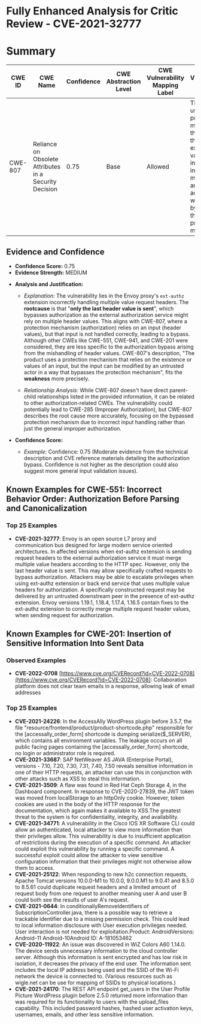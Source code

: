 # Fully Enhanced Analysis for Critic Review - CVE-2021-32777

# Summary
| CWE ID  | CWE Name  | Confidence | CWE Abstraction Level | CWE Vulnerability Mapping Label | CWE-Vulnerability Mapping Notes |
|---|---|---|---|---|---|
| CWE-807 | Reliance on Obsolete Attributes in a Security Decision | 0.75 | Base | Allowed | The product uses a protection mechanism that relies on the existence or values of an input, but the input can be modified by an untrusted actor in a way that bypasses the protection mechanism. |

## Evidence and Confidence

*   **Confidence Score:** 0.75
*   **Evidence Strength:** MEDIUM

- **Analysis and Justification:**  
  - *Explanation:* The vulnerability lies in the Envoy proxy's `ext-authz` extension incorrectly handling multiple value request headers. The **rootcause** is that "**only the last header value is sent**", which bypasses authorization as the external authorization service might rely on multiple header values. This aligns with CWE-807, where a protection mechanism (authorization) relies on an input (header values), but that input is not handled correctly, leading to a bypass. Although other CWEs like CWE-551, CWE-941, and CWE-201 were considered, they are less specific to the authorization bypass arising from the mishandling of header values. CWE-807's description, "The product uses a protection mechanism that relies on the existence or values of an input, but the input can be modified by an untrusted actor in a way that bypasses the protection mechanism", fits the **weakness** more precisely.

  - *Relationship Analysis:* While CWE-807 doesn't have direct parent-child relationships listed in the provided information, it can be related to other authorization-related CWEs. The vulnerability could potentially lead to CWE-285 (Improper Authorization), but CWE-807 describes the root cause more accurately, focusing on the bypassed protection mechanism due to incorrect input handling rather than just the general improper authorization.

- **Confidence Score:**  
  - *Example:* Confidence: 0.75 (Moderate evidence from the technical description and CVE reference materials detailing the authorization bypass. Confidence is not higher as the description could also suggest more general input validation issues).



## Known Examples for CWE-551: Incorrect Behavior Order: Authorization Before Parsing and Canonicalization
### Top 25 Examples
- **CVE-2021-32777**: Envoy is an open source L7 proxy and communication bus designed for large modern service oriented architectures. In affected versions when ext-authz extension is sending request headers to the external authorization service it must merge multiple value headers according to the HTTP spec. However, only the last header value is sent. This may allow specifically crafted requests to bypass authorization. Attackers may be able to escalate privileges when using ext-authz extension or back end service that uses multiple value headers for authorization. A specifically constructed request may be delivered by an untrusted downstream peer in the presence of ext-authz extension. Envoy versions 1.19.1, 1.18.4, 1.17.4, 1.16.5 contain fixes to the ext-authz extension to correctly merge multiple request header values, when sending request for authorization.


## Known Examples for CWE-201: Insertion of Sensitive Information Into Sent Data
### Observed Examples
- **CVE-2022-0708** [https://www.cve.org/CVERecord?id=CVE-2022-0708](https://www.cve.org/CVERecord?id=CVE-2022-0708): Collaboration platform does not clear team emails in a response, allowing leak of email addresses
### Top 25 Examples
- **CVE-2021-24226**: In the AccessAlly WordPress plugin before 3.5.7, the file "resource/frontend/product/product-shortcode.php" responsible for the [accessally_order_form] shortcode is dumping serialize($_SERVER), which contains all environment variables. The leakage occurs on all public facing pages containing the [accessally_order_form] shortcode, no login or administrator role is required.
- **CVE-2021-33687**: SAP NetWeaver AS JAVA (Enterprise Portal), versions - 7.10, 7.20, 7.30, 7.31, 7.40, 7.50 reveals sensitive information in one of their HTTP requests, an attacker can use this in conjunction with other attacks such as XSS to steal this information.
- **CVE-2021-3509**: A flaw was found in Red Hat Ceph Storage 4, in the Dashboard component. In response to CVE-2020-27839, the JWT token was moved from localStorage to an httpOnly cookie. However, token cookies are used in the body of the HTTP response for the documentation, which again makes it available to XSS.The greatest threat to the system is for confidentiality, integrity, and availability.
- **CVE-2021-34771**: A vulnerability in the Cisco IOS XR Software CLI could allow an authenticated, local attacker to view more information than their privileges allow. This vulnerability is due to insufficient application of restrictions during the execution of a specific command. An attacker could exploit this vulnerability by running a specific command. A successful exploit could allow the attacker to view sensitive configuration information that their privileges might not otherwise allow them to access.
- **CVE-2021-25122**: When responding to new h2c connection requests, Apache Tomcat versions 10.0.0-M1 to 10.0.0, 9.0.0.M1 to 9.0.41 and 8.5.0 to 8.5.61 could duplicate request headers and a limited amount of request body from one request to another meaning user A and user B could both see the results of user A's request.
- **CVE-2021-0644**: In conditionallyRemoveIdentifiers of SubscriptionController.java, there is a possible way to retrieve a trackable identifier due to a missing permission check. This could lead to local information disclosure with User execution privileges needed. User interaction is not needed for exploitation.Product: AndroidVersions: Android-11 Android-10Android ID: A-181053462
- **CVE-2020-11922**: An issue was discovered in WiZ Colors A60 1.14.0. The device sends unnecessary information to the cloud controller server. Although this information is sent encrypted and has low risk in isolation, it decreases the privacy of the end user. The information sent includes the local IP address being used and the SSID of the Wi-Fi network the device is connected to. (Various resources such as wigle.net can be use for mapping of SSIDs to physical locations.)
- **CVE-2021-24170**: The REST API endpoint get_users in the User Profile Picture WordPress plugin before 2.5.0 returned more information than was required for its functionality to users with the upload_files capability. This included password hashes, hashed user activation keys, usernames, emails, and other less sensitive information.
